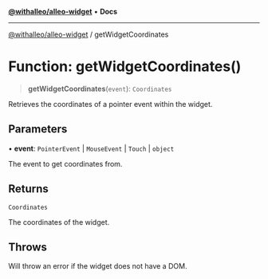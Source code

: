 [**@withalleo/alleo-widget**](../README.md) • **Docs**

***

[@withalleo/alleo-widget](../globals.md) / getWidgetCoordinates

# Function: getWidgetCoordinates()

> **getWidgetCoordinates**(`event`): `Coordinates`

Retrieves the coordinates of a pointer event within the widget.

## Parameters

• **event**: `PointerEvent` \| `MouseEvent` \| `Touch` \| `object`

The event to get coordinates from.

## Returns

`Coordinates`

The coordinates of the widget.

## Throws

Will throw an error if the widget does not have a DOM.
